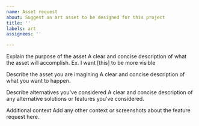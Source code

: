 ```yaml
---
name: Asset request
about: Suggest an art asset to be designed for this project
title: ''
labels: art
assignees: ''

---
```


Explain the purpose of the asset
A clear and concise description of what the asset will accomplish. Ex. I want [this] to be more visible

Describe the asset you are imagining
A clear and concise description of what you want to happen.

Describe alternatives you've considered
A clear and concise description of any alternative solutions or features you've considered.

Additional context
Add any other context or screenshots about the feature request here.

